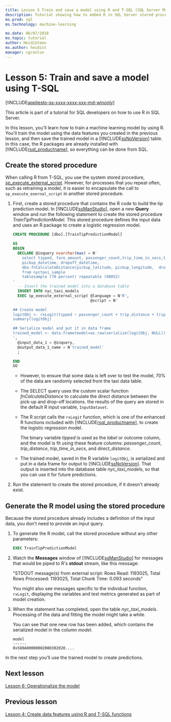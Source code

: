 ```yaml
---
title: Lesson 5 Train and save a model using R and T-SQL (SQL Server Machine Learning) | Microsoft Docs
description: Tutorial showing how to embed R in SQL Server stored procedures and T-SQL functions 
ms.prod: sql
ms.technology: machine-learning

ms.date: 06/07/2018  
ms.topic: tutorial
author: HeidiSteen
ms.author: heidist
manager: cgronlun
---
```

# Lesson 5: Train and save a model using T-SQL
[!INCLUDE[appliesto-ss-xxxx-xxxx-xxx-md-winonly](../../includes/appliesto-ss-xxxx-xxxx-xxx-md-winonly.md)]

This article is part of a tutorial for SQL developers on how to use R in SQL Server.

In this lesson, you'll learn how to train a machine learning model by using R. You'll train the model using the data features you created in the previous lesson, and then save the trained model in a [!INCLUDE[ssNoVersion](../../includes/ssnoversion-md.md)] table. In this case, the R packages are already installed with [!INCLUDE[rsql_productname](../../includes/rsql-productname-md.md)], so everything can be done from SQL.

## Create the stored procedure

When calling R from T-SQL, you use the system stored procedure, [sp_execute_external_script](../../relational-databases/system-stored-procedures/sp-execute-external-script-transact-sql.md). However, for processes that you repeat often, such as retraining a model, it is easier to encapsulate the call to  `sp_execute_exernal_script` in another stored procedure.

1.  First, create a stored procedure that contains the R code to build the tip prediction model. In [!INCLUDE[ssManStudio](../../includes/ssmanstudio-md.md)], open a new **Query** window and run the following statement to create the stored procedure _TrainTipPredictionModel_. This stored procedure defines the input data and uses an R package to create a logistic regression model.

    ```SQL
    CREATE PROCEDURE [dbo].[TrainTipPredictionModel]
    
    AS
    BEGIN
      DECLARE @inquery nvarchar(max) = N'
        select tipped, fare_amount, passenger_count,trip_time_in_secs,trip_distance,
        pickup_datetime, dropoff_datetime,
        dbo.fnCalculateDistance(pickup_latitude, pickup_longitude,  dropoff_latitude, dropoff_longitude) as direct_distance
        from nyctaxi_sample
        tablesample (70 percent) repeatable (98052)
    '
      -- Insert the trained model into a database table
      INSERT INTO nyc_taxi_models
      EXEC sp_execute_external_script @language = N'R',
                                      @script = N'
    
    ## Create model
    logitObj <- rxLogit(tipped ~ passenger_count + trip_distance + trip_time_in_secs + direct_distance, data = InputDataSet)
    summary(logitObj)
    
    ## Serialize model and put it in data frame
    trained_model <- data.frame(model=as.raw(serialize(logitObj, NULL)));
    ',
      @input_data_1 = @inquery,
      @output_data_1_name = N'trained_model'
      ;
    
    END
    GO
    ```

    - However, to ensure that some data is left over to test the model, 70% of the data are randomly selected from the taxi data table.
    
    - The SELECT query uses the custom scalar function _fnCalculateDistance_ to calculate the direct distance between the pick-up and drop-off locations.  the results of the query are stored in the default R input variable, `InputDataset`.
  
    - The R script calls the `rxLogit` function, which is one of the enhanced R functions included with [!INCLUDE[rsql_productname](../../includes/rsql-productname-md.md)], to create the logistic regression model.
  
        The binary variable _tipped_ is used as the *label* or outcome column,  and the model is fit using these feature columns:  _passenger_count_, _trip_distance_, _trip_time_in_secs_, and _direct_distance_.
  
    -   The trained model, saved in the R variable `logitObj`, is serialized and put in a data frame for output to [!INCLUDE[ssNoVersion](../../includes/ssnoversion-md.md)]. That output is inserted into the database table _nyc_taxi_models_, so that you can use it for future predictions.
  
2.  Run the statement to create the stored procedure, if it doesn't already exist.

## Generate the R model using the stored procedure

Because the stored procedure already includes a definition of the input data, you don't need to provide an input query.

1. To generate the R model, call the stored procedure without any other parameters:

    ```SQL
    EXEC TrainTipPredictionModel
    ```

2. Watch the **Messages** window of [!INCLUDE[ssManStudio](../../includes/ssmanstudio-md.md)] for messages that would be piped to R's **stdout** stream, like this message: 

    "STDOUT message(s) from external script: Rows Read: 1193025, Total Rows Processed: 1193025, Total Chunk Time: 0.093 seconds"

    You might also see messages specific to the individual function, `rxLogit`, displaying the variables and test metrics generated as part of model creation.

3.  When the statement has completed, open the table *nyc_taxi_models*. Processing of the data and fitting the model might take a while.

    You can see that one new row has been added, which contains the serialized model in the column _model_.

    ```
    model
    ------
    0x580A00000002000302020....
    ```

In the next step you'll use the trained model to create predictions.

## Next lesson

[Lesson 6: Operationalize the model](../tutorials/sqldev-operationalize-the-model.md)

## Previous lesson

[Lesson 4: Create data features using R and T-SQL functions](..//tutorials/sqldev-create-data-features-using-t-sql.md)

